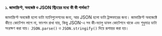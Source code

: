 **১. জাভাস্ক্রিপ্ট, অবজেক্ট ও JSON স্ট্রিংয়ের মধ্যে কী কী পার্থক্য?**


জাভাস্ক্রিপ্ট অবজেক্ট হলো ডাটা ম্যানিপুলেশনের জন্য, আর JSON হলো ডাটা ট্রান্সফারের জন্য। জাভাস্ক্রিপ্ট অবজেক্টে কীতে কোটেশন লাগে না, ফাংশন রাখা যায়, কিন্তু JSON-এ সব কী-ভ্যালু ডাবল কোটেশনে থাকে এবং শুধুমাত্র ডাটা সংরক্ষণ করা যায়। `JSON.parse()` ও `JSON.stringify()` দিয়ে রূপান্তর করা হয়।